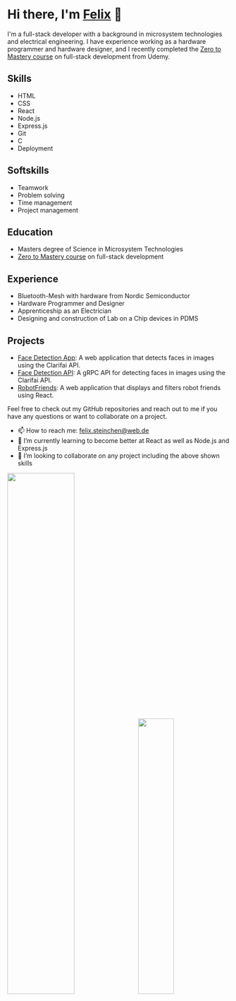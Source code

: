 # Hi there, I'm [Felix](https://github.com/Moccasym) 👋

I'm a full-stack developer with a background in microsystem technologies and electrical engineering. I have experience working as a hardware programmer and hardware designer, and I recently completed the [Zero to Mastery course](https://www.udemy.com/course/the-complete-web-developer-zero-to-mastery/) on full-stack development from Udemy.

## Skills

- HTML
- CSS
- React
- Node.js
- Express.js
- Git
- C
- Deployment

## Softskills
- Teamwork
- Problem solving
- Time management
- Project management

## Education

- Masters degree of Science in Microsystem Technologies
- [Zero to Mastery course](https://www.udemy.com/course/the-complete-web-developer-zero-to-mastery/) on full-stack development

## Experience

- Bluetooth-Mesh with hardware from Nordic Semiconductor
- Hardware Programmer and Designer
- Apprenticeship as an Electrician
- Designing and construction of Lab on a Chip devices in PDMS


## Projects

- [Face Detection App](https://github.com/Moccasym/Face-Detection-App): A web application that detects faces in images using the Clarifai API.
- [Face Detection API](https://github.com/Moccasym/Face-Detection-API): A gRPC API for detecting faces in images using the Clarifai API.
- [RobotFriends](https://github.com/Moccasym/robofriends): A web application that displays and filters robot friends using React.

Feel free to check out my GitHub repositories and reach out to me if you have any questions or want to collaborate on a project.
- 📫 How to reach me: felix.steinchen@web.de
- 🌱 I’m currently learning to become better at React as well as Node.js and Express.js 
- 👯 I’m looking to collaborate on any project including the above shown skills

<div class='container'>
<img style="height: auto; width: 55%;" class="img" src="https://github-readme-stats.vercel.app/api?username=Moccasym&show_icons=true&theme=blue-green" />
&nbsp;
&nbsp;
<img style="height: auto; width: 40%;" class="img" src="https://github-readme-stats.vercel.app/api/top-langs/?username=Moccasym&theme=blue-green&langs_count=8&layout=compact" /></div>
</div>
